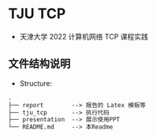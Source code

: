 # TJU TCP 

* 天津大学 2022 计算机网络 TCP 课程实践

## 文件结构说明

* Structure: 
```markdown
.
├── report        --> 报告的 Latex 模板等
├── tju_tcp       --> 执行代码
├── presentation  --> 展示使用PPT
└── README.md 	  --> 本Readme
```




